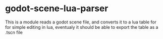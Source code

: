 # godot-scene-lua-parser
This is a module reads a godot scene file, and converts it to a lua table for for simple editing in lua, eventualy it should be able to export the table as a .tscn file
